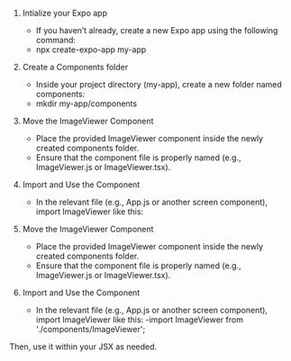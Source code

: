 1. Intialize your Expo app
	- If you haven’t already, create a new Expo app using the following command:
	- npx create-expo-app my-app

2. Create a Components folder 
	- Inside your project directory (my-app), create a new folder named components:
	- mkdir my-app/components

3. Move the ImageViewer Component
	- Place the provided ImageViewer component inside the newly created components folder.
	- Ensure that the component file is properly named (e.g., ImageViewer.js or ImageViewer.tsx).

4. Import and Use the Component
	- In the relevant file (e.g., App.js or another screen component), import ImageViewer like this:

5. Move the ImageViewer Component
	- Place the provided ImageViewer component inside the newly created components folder.
	- Ensure that the component file is properly named (e.g., ImageViewer.js or ImageViewer.tsx).

6. Import and Use the Component
	- In the relevant file (e.g., App.js or another screen component), import ImageViewer like this:
	-import ImageViewer from './components/ImageViewer';

Then, use it within your JSX as needed.
